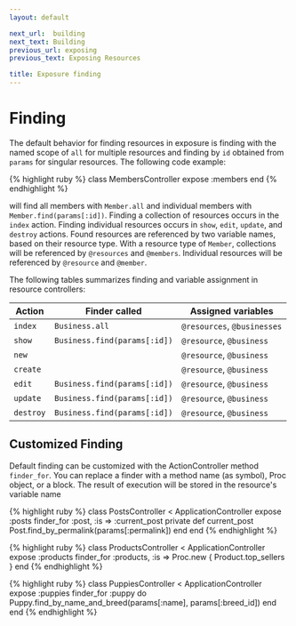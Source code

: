 ```yaml
---
layout: default

next_url:  building
next_text: Building
previous_url: exposing
previous_text: Exposing Resources

title: Exposure finding
---
```


Finding
========

The default behavior for finding resources in exposure is finding with the named scope of `all` for multiple resources and finding by `id` obtained from `params` for singular resources.  The following code example:

{% highlight ruby %}
class MembersController
  expose :members
end
{% endhighlight %}

will find all members with `Member.all` and individual members with `Member.find(params[:id])`.  Finding a collection of resources occurs in the `index` action. Finding individual resources occurs in `show`, `edit`, `update`, and `destroy` actions.  Found resources are referenced by two variable names, based on their resource type.  With a resource type of `Member`, collections will be referenced by `@resources` and `@members`.  Individual resources will be referenced by `@resource` and `@member`.

The following tables summarizes finding and variable assignment in resource controllers:  

<table>
<thead>
<tr>
<th>Action </th>
<th> Finder called                </th>
<th> Assigned variables</th>
</tr>
</thead>
<tbody>
<tr>
<td><code>index</code></td>
<td> <code>Business.all</code>               </td>
<td> <code>@resources</code>, <code>@businesses</code></td>
</tr>
<tr>
<td><code>show</code> </td>
<td> <code>Business.find(params[:id])</code> </td>
<td> <code>@resource</code>, <code>@business</code></td>
</tr>
<tr>
<td><code>new</code>  </td>
<td>                              </td>
<td> <code>@resource</code>, <code>@business</code></td>
</tr>
<tr>
<td><code>create</code> </td>
<td>                            </td>
<td> <code>@resource</code>, <code>@business</code></td>
</tr>
<tr>
<td><code>edit</code> </td>
<td> <code>Business.find(params[:id])</code> </td>
<td> <code>@resource</code>, <code>@business</code></td>
</tr>
<tr>
<td><code>update</code> </td>
<td> <code>Business.find(params[:id])</code> </td>
<td> <code>@resource</code>, <code>@business</code></td>
</tr>
<tr>
<td><code>destroy</code></td>
<td> <code>Business.find(params[:id])</code> </td>
<td> <code>@resource</code>, <code>@business</code></td>
</tr>
</tbody>
</table>



Customized Finding
------------------
Default finding can be customized with the ActionController method `finder_for`. You can replace a finder with a method name (as symbol), Proc object, or a block.  The result of execution will be stored in the resource's variable name

{% highlight ruby %}
class PostsController < ApplicationController
  expose :posts
  finder_for :post, :is => :current_post
  private
    def current_post
      Post.find_by_permalink(params[:permalink])
    end
end
{% endhighlight %}

{% highlight ruby %}
class ProductsController < ApplicationController
  expose :products
  finder_for :products, :is => Proc.new { Product.top_sellers  }
end
{% endhighlight %}

{% highlight ruby %}
class PuppiesController < ApplicationController
  expose :puppies
  finder_for :puppy do
    Puppy.find_by_name_and_breed(params[:name], params[:breed_id])
  end
end
{% endhighlight %}  